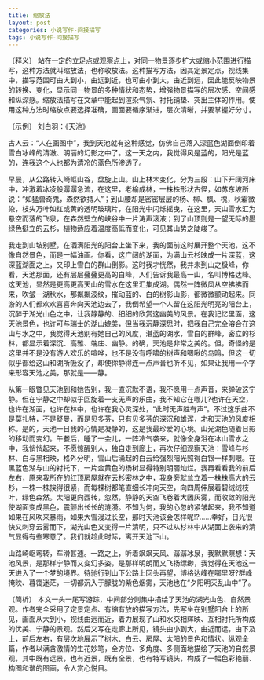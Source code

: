 ```yaml
---
title: 缩放法
layout: post
categories: 小说写作-间接描写
tags: 小说写作-间接描写
---
```


〔释义〕 站在一定的立足点或观察点上，对同一物景逐步扩大或缩小范围进行描写，这种方法就叫缩放法，也称收放法。这种描写方法，因其定景定点，视线集中，描写范围可由大到小，由远到近，也可由小到大，由近到远，因此能反映物景的转换、变化，显示同一物景的多种情状和态势，增强物景描写的层次感、空间感和纵深感。缩放法描写在文章中能起到渲染气氛、衬托铺垫、突出主体的作用。使用这种方法时缩放点要选择准确，画面要循序渐进，层次清晰，并要掌握好分寸。

〔示例〕 刘白羽：《天池》

古人云：“人在画图中”，我到天池就有这种感觉，仿佛自己落入深蓝色湖面倒印着雪白冰峰的清澈、明丽的幻影之中了。这一天之内，我觉得风是蓝的，阳光是蓝的，连我这个人也都为清冷的蓝色所渗透了。

早晨，从公路转入崎岖山谷，盘旋上山。山上林木变化，分为三段：山下开阔河床中，冲激着冰凌般潺潺急流，在这里，老榆成林，一株株形状古怪，如苏东坡所说：“如猛兽奇鬼，森然欲搏人”；到山腰却是密密层层的杨、柳、枫、槐，秋霜微染，枝头万叶如红或黄的透明玻璃片，在阳光中闪烁摇曳，在这里，天山雪水汇为悬空而落的飞泉，在森然壁立的峡谷中一片涛声滚液；到了山顶则是一望无际的墨绿色挺立的云杉，植物适应着温度高低而变化，可见其山势之陡峻了。

我走到山坡别墅，在洒满阳光的阳台上坐下来，我的面前这时展开整个天池，这不像自然景色，而是一幅油画。你看，这广阔的湖面，为满山云杉映成一片深蓝，这深蓝湖面之上，又印上雪白的群山倒影。这时我才恍然，我并未到山之极峰，你看，天池那面，还有层层叠叠更高的白峰，人们告诉我最高一山，名叫博格达峰。这天池，显然是更高更高天山的雪水在这里汇集成湖。偶然一阵微风从空拂拂而来，吹皱一湖秋水，那粼粼波纹，摧动蓝的、白的树影山影，都微微颤动起来。同游的人们都欢欢喜喜奔向天池边去了，我倒希望一个人留在这阳光明亮的阳台上，沉醉于湖光山色之中，让我静静的、细细的欣赏这幽美的风景。在我记忆里面，这天池景色，也许可与瑞士的湖山媲美，但当我沉静深思时，把我自己完全溶合在这山与水之中，我觉得天池别有她自己的风度，湛蓝的湖水，雪白的群峰，密立的杉林，都显示着深沉、高雅、端庄、幽静。的确，天池是非常之美的。但，奇怪的是这里并不是没有游人欢乐的喧哗，也不是没有呼啸的树声和啁啾的鸟鸣，但这一切似乎都给这山和湖所吸没了，却使你静得连一点声音也听不见，如果让我用一个字来形容天池之美，那就是——静。

从第一眼瞥见天池到和她告别，我一直沉默不语，我不愿用一点声音，来弹破这宁静。但在宁静之中却似乎回旋着一支无声的乐曲，我不知它在哪儿?也许在天空，也许在湖面，也许在林中，也许在我心灵深处，“此时无声胜有声”。不过这乐曲不是莫扎特，不是舒曼，而是贝多芬，只有贝多芬的深沉和雄浑，才和天池的风度相称。是的，天池一日我的心情是凝静的，这是我最珍爱的心境。山光湖色随着日影的移动而变幻。午餐后，睡了一会儿，一阵冷气袭来，就像全身浴在冰山雪水之中，我悄悄起来，不愿惊醒别人，独自走到廊上，再次仔细观察天池：雪峰与杉林、白与黑相映，格外分明，雪山后涌起的白云给强烈阳光照得白银一样刺眼。在黑蓝色湖与山的衬托下，一片金黄色的杨树显得特别明丽灿烂。我再看看我的前后左右，原来我所在的红顶房屋就在云杉密林之中，我身旁就耸立着一株株高大的云杉，一株一株挨得很紧，而每棵树都笔直细长冲向天空，向四周伸展着碧绒绒枝叶，绿色森然。太阳更向西转，忽然，静静的天空飞卷着大团灰雾，而收敛的阳光使湖面变成黑色，震颤出长长的涟漪。不知为何，我的心忽的紧皱起来，我不知道如果在风吹来暴雨，如果大雪漫过长空，那时天池该会怎样呢!?……幸好，日光很快又刺穿云雾而下，湖光山色又变得一片清明，只不过从杉林中从湖面上袭来的清气显得有些寒意了。我们就趁此时际，离开天池下山。

山路崎岖弯转，车滑甚速。一路之上，听着飒飒天风、潺潺冰泉，我默默瞑想：天池风景，是那样宁静而又变幻多姿，是那样明朗而又飞扬缥缈，我觉得在天池这一天进入了一个梦的境界。待驰行到山下公路上回头再望，博格达峰在哪里呀?群峰掩映、暮霭迷茫，一切都沉入于朦胧的紫色烟雾，天池也在“夕阳明灭乱山中”了。

〔简析〕 本文一头一尾写游踪，中间部分则集中描绘了天池的湖光山色、自然景观。作者完全采用了定景定点、有缩有放的描写方法，先写坐在别墅阳台上的所见，画面从大到小，视线由远而近，着力展现了山和水交相辉映、互相衬托所构成的优美、宁静的景观。然后又写在走廊上所见，镜头由小到大，由近而远，由下及上，前后左右，有层次地展示了树木、白云、房屋、太阳的景色和情状。纵观全篇，作者以满含激情的生花妙笔，全方位、多角度、多侧面地描绘了天池的自然景观，其中既有远景，也有近景，既有全景，也有特写镜头，构成了一幅色彩艳丽、构图和谐的图画，令人赏心悦目。 